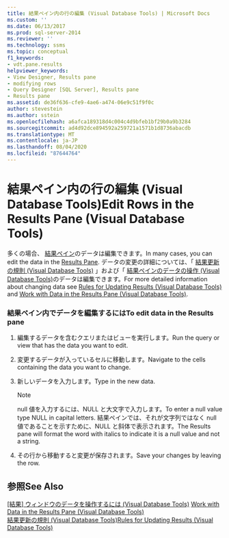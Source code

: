 ```yaml
---
title: 結果ペイン内の行の編集 (Visual Database Tools) | Microsoft Docs
ms.custom: ''
ms.date: 06/13/2017
ms.prod: sql-server-2014
ms.reviewer: ''
ms.technology: ssms
ms.topic: conceptual
f1_keywords:
- vdt.pane.results
helpviewer_keywords:
- View Designer, Results pane
- modifying rows
- Query Designer [SQL Server], Results pane
- Results pane
ms.assetid: de36f636-cfe9-4ae6-a474-06e9c51f9f0c
author: stevestein
ms.author: sstein
ms.openlocfilehash: a6afca189318d4c004c4d9bfeb1bf29b0a9b3284
ms.sourcegitcommit: ad4d92dce894592a259721a1571b1d8736abacdb
ms.translationtype: MT
ms.contentlocale: ja-JP
ms.lasthandoff: 08/04/2020
ms.locfileid: "87644764"
---
```

# <a name="edit-rows-in-the-results-pane-visual-database-tools"></a><span data-ttu-id="4d111-102">結果ペイン内の行の編集 (Visual Database Tools)</span><span class="sxs-lookup"><span data-stu-id="4d111-102">Edit Rows in the Results Pane (Visual Database Tools)</span></span>
  <span data-ttu-id="4d111-103">多くの場合、 [結果ペイン](visual-database-tools.md)のデータは編集できます。</span><span class="sxs-lookup"><span data-stu-id="4d111-103">In many cases, you can edit the data in the [Results Pane](visual-database-tools.md).</span></span> <span data-ttu-id="4d111-104">データの変更の詳細については、「 [結果更新の規則 (Visual Database Tools)](rules-for-updating-results-visual-database-tools.md) 」および「 [結果ペインのデータの操作 (Visual Database Tools)](work-with-data-in-the-results-pane-visual-database-tools.md)のデータは編集できます。</span><span class="sxs-lookup"><span data-stu-id="4d111-104">For more detailed information about changing data see [Rules for Updating Results &#40;Visual Database Tools&#41;](rules-for-updating-results-visual-database-tools.md) and [Work with Data in the Results Pane &#40;Visual Database Tools&#41;](work-with-data-in-the-results-pane-visual-database-tools.md).</span></span>  
  
### <a name="to-edit-data-in-the-results-pane"></a><span data-ttu-id="4d111-105">結果ペイン内でデータを編集するには</span><span class="sxs-lookup"><span data-stu-id="4d111-105">To edit data in the Results pane</span></span>  
  
1.  <span data-ttu-id="4d111-106">編集するデータを含むクエリまたはビューを実行します。</span><span class="sxs-lookup"><span data-stu-id="4d111-106">Run the query or view that has the data you want to edit.</span></span>  
  
2.  <span data-ttu-id="4d111-107">変更するデータが入っているセルに移動します。</span><span class="sxs-lookup"><span data-stu-id="4d111-107">Navigate to the cells containing the data you want to change.</span></span>  
  
3.  <span data-ttu-id="4d111-108">新しいデータを入力します。</span><span class="sxs-lookup"><span data-stu-id="4d111-108">Type in the new data.</span></span>  
  
    > [!NOTE]  
    >  <span data-ttu-id="4d111-109">null 値を入力するには、NULL と大文字で入力します。</span><span class="sxs-lookup"><span data-stu-id="4d111-109">To enter a null value type NULL in capital letters.</span></span> <span data-ttu-id="4d111-110">結果ペインでは、それが文字列ではなく null 値であることを示すために、NULL と斜体で表示されます。</span><span class="sxs-lookup"><span data-stu-id="4d111-110">The Results pane will format the word with italics to indicate it is a null value and not a string.</span></span>  
  
4.  <span data-ttu-id="4d111-111">その行から移動すると変更が保存されます。</span><span class="sxs-lookup"><span data-stu-id="4d111-111">Save your changes by leaving the row.</span></span>  
  
## <a name="see-also"></a><span data-ttu-id="4d111-112">参照</span><span class="sxs-lookup"><span data-stu-id="4d111-112">See Also</span></span>  
 <span data-ttu-id="4d111-113">[[結果] ウィンドウのデータを操作するには &#40;Visual Database Tools&#41;](work-with-data-in-the-results-pane-visual-database-tools.md) </span><span class="sxs-lookup"><span data-stu-id="4d111-113">[Work with Data in the Results Pane &#40;Visual Database Tools&#41;](work-with-data-in-the-results-pane-visual-database-tools.md) </span></span>  
 [<span data-ttu-id="4d111-114">結果更新の規則 (Visual Database Tools)</span><span class="sxs-lookup"><span data-stu-id="4d111-114">Rules for Updating Results &#40;Visual Database Tools&#41;</span></span>](rules-for-updating-results-visual-database-tools.md)  
  
  
